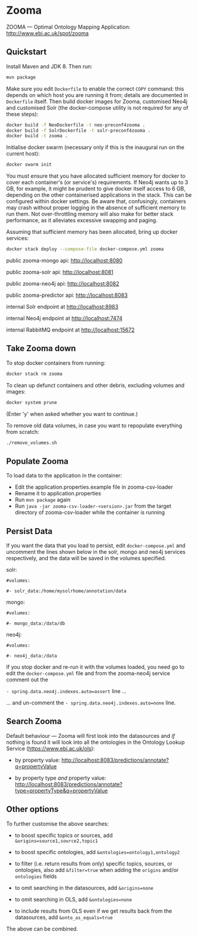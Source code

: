 # Zooma

[rem]: # (This is a comment; ignored by renderer)

ZOOMA — Optimal Ontology Mapping Application: <http://www.ebi.ac.uk/spot/zooma>

## Quickstart

Install Maven and JDK 8. Then run:
  
[rem]: # (Install docker-compose: <https://docs.docker.com/compose/>)

```bash
mvn package
```

Make sure you edit `Dockerfile` to enable the correct `COPY` command: this
depends on which host you are running it from; details are documented in
`Dockerfile` itself. Then build docker images for Zooma, customised Neo4j and
customised Solr (the docker-compose utility is not required for any of these
steps):

[rem]: # (`docker-compose build`)

```bash
docker build -f NeoDockerfile -t neo-preconf4zooma .
docker build -f SolrDockerfile -t solr-preconf4zooma .
docker build -t zooma .
```

Initialise docker swarm (necessary only if this is the inaugural run on the
current host):

```bash
docker swarm init
```

You must ensure that you have allocated sufficient memory for docker to cover
each container's (or service's) requirements. If Neo4j wants up to 3 GB, for
example, it might be prudent to give docker itself access to 6 GB, depending on
the other containerised applications in the stack. This can be configured within
docker settings. Be aware that, confusingly, containers may crash without proper
logging in the absence of sufficient memory to run them. Not over-throttling
memory will also make for better stack performance, as it alleviates excessive
swapping and paging.

Assuming that sufficient memory has been allocated, bring up docker services:

[rem]: # (`docker-compose up`)

```bash
docker stack deploy --compose-file docker-compose.yml zooma
```

public zooma-mongo api: <http://localhost:8080>
 
public zooma-solr api: <http://localhost:8081>
 
public zooma-neo4j api: <http://localhost:8082>
 
public zooma-predictor api: <http://localhost:8083>

internal Solr endpoint at <http://localhost:8983>

internal Neo4j endpoint at <http://localhost:7474>

internal RabbitMQ endpoint at <http://localhost:15672>

## Take Zooma down

To stop docker containers from running: 

[rem]: # (`docker-compose down`)

```bash
docker stack rm zooma
```

To clean up defunct containers and other debris, excluding volumes and images:

```bash
docker system prune
```

(Enter 'y' when asked whether you want to continue.)

To remove old data volumes, in case you want to repopulate everything from
scratch:

```bash
./remove_volumes.sh
```

## Populate Zooma

To load data to the application in the container:

- Edit the application.properties.example file in zooma-csv-loader
- Rename it to application.properties
- Run `mvn package` again
- Run `java -jar zooma-csv-loader-<version>.jar` from the target directory of
  zooma-csv-loader while the container is running

## Persist Data

If you want the data that you load to persist, edit `docker-compose.yml` and
uncomment the lines shown below in the solr, mongo and neo4j services
respectively, and the data will be saved in the volumes specified.

solr:

`#volumes:`

`#- solr_data:/home/mysolrhome/annotation/data`

mongo:

`#volumes:`

`#- mongo_data:/data/db`

neo4j:

`#volumes:`

`#- neo4j_data:/data`
 
If you stop docker and re-run it with the volumes loaded, you need go to edit
the `docker-compose.yml` file and from the zooma-neo4j service comment out the
 
`- spring.data.neo4j.indexes.auto=assert` line ... 
 
... and un-comment the `- spring.data.neo4j.indexes.auto=none` line.
 
## Search Zooma
 
Default behaviour — Zooma will first look into the datasources and _if_ nothing
is found it will look into all the ontologies in the Ontology Lookup Service
(<https://www.ebi.ac.uk/ols>):
 
- by property value:
  <http://localhost:8083/predictions/annotate?q=propertyValue>
 
- by property type _and_ property value:
  <http://localhost:8083/predictions/annotate?type=propertyType&q=propertyValue>
 
## Other options

To further customise the above searches:

- to boost specific topics or sources, add `&origins=source1,source2,topic1`

- to boost specific ontologies, add `&ontologies=ontology1,ontology2`

- to filter (i.e. return results from only) specific topics, sources, or
  ontologies, also add `&filter=true` when adding the `origins` and/or
  `ontologies` fields

- to omit searching in the datasources, add `&origins=none`

- to omit searching in OLS, add `&ontologies=none`

- to include results from OLS even if we get results back from the datasources,
  add `&onto_as_equals=true`

The above can be combined.
